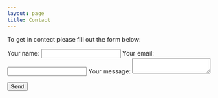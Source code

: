 ```yaml
---
layout: page
title: Contact
---
```


To get in contect please fill out the form below:

<form
  action="https://formspree.io/xeqorrgp"
  method="POST"
>
  
  <label>
    Your name:
    <input type="text" name="name">
  </label>
  <label>
    Your email:
    <input type="text" name="_replyto">
  </label>
  <label>
    Your message:
    <textarea name="message"></textarea>
  </label>

  <!-- your other form fields go here -->

  <button type="submit">Send</button>
</form>